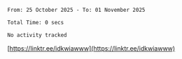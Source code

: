 <!--START_SECTION:waka-->

```txt
From: 25 October 2025 - To: 01 November 2025

Total Time: 0 secs

No activity tracked
```

<!--END_SECTION:waka-->

[https://linktr.ee/idkwiawww](https://linktr.ee/idkwiawww)
